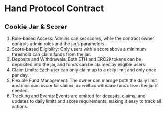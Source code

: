 # Hand Protocol Contract

## Cookie Jar & Scorer

1. Role-based Access: Admins can set scores, while the contract owner controls admin roles and the jar’s parameters.
2. Score-based Eligibility: Only users with a score above a minimum threshold can claim funds from the jar.
3. Deposits and Withdrawals: Both ETH and ERC20 tokens can be deposited into the jar, and funds can be claimed by eligible users.
4. Claim Limits: Each user can only claim up to a daily limit and only once per day.
5. Flexible Fund Management: The owner can manage both the daily limit and minimum score for claims, as well as withdraw funds from the jar if needed.
6. Tracking and Events: Events are emitted for deposits, claims, and updates to daily limits and score requirements, making it easy to track all actions.
